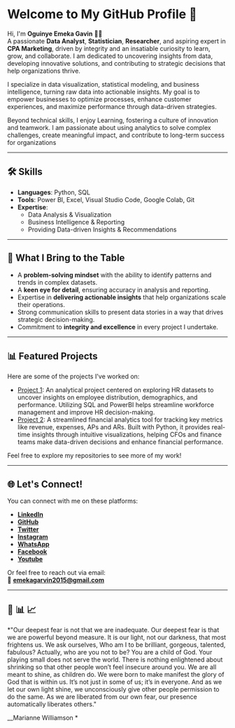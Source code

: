# Welcome to My GitHub Profile 👋  

Hi, I'm **Oguinye Emeka Gavin** 👨‍💻  
A passionate **Data Analyst**, **Statistician**, **Researcher**, and aspiring expert in **CPA Marketing**, driven by integrity and an insatiable curiosity to learn, grow, and collaborate. I am dedicated to uncovering insights from data, developing innovative solutions, and contributing to strategic decisions that help organizations thrive.

I specialize in data visualization, statistical modeling, and business intelligence, turning raw data into actionable insights. My goal is to empower businesses to optimize processes, enhance customer experiences, and maximize performance through data-driven strategies.

Beyond technical skills, I enjoy Learning, fostering a culture of innovation and teamwork. I am passionate about using analytics to solve complex challenges, create meaningful impact, and contribute to long-term success for organizations

---

## 🛠 Skills  
- **Languages**: Python, SQL  
- **Tools**: Power BI, Excel, Visual Studio Code, Google Colab, Git  
- **Expertise**:  
  - Data Analysis & Visualization  
  - Business Intelligence & Reporting  
  - Providing Data-driven Insights & Recommendations  

---

## 🌟 What I Bring to the Table  
- A **problem-solving mindset** with the ability to identify patterns and trends in complex datasets.  
- A **keen eye for detail**, ensuring accuracy in analysis and reporting.  
- Expertise in **delivering actionable insights** that help organizations scale their operations.  
- Strong communication skills to present data stories in a way that drives strategic decision-making.  
- Commitment to **integrity and excellence** in every project I undertake.  

---

## 📊 Featured Projects  
Here are some of the projects I've worked on:  

- [Project 1](https://github.com/Gavin9560/HR-Data-Project): An analytical project centered on exploring HR datasets to uncover insights on employee distribution, demographics, and performance. Utilizing SQL and PowerBI helps streamline workforce management and improve HR decision-making.  
- [Project 2](https://github.com/Gavin9560/CFO-Dashboard-Project): A streamlined financial analytics tool for tracking key metrics like revenue, expenses, APs and ARs. Built with Python, it provides real-time insights through intuitive visualizations, helping CFOs and finance teams make data-driven decisions and enhance financial performance.  

Feel free to explore my repositories to see more of my work!  

---

## 🌐 Let's Connect!  
You can connect with me on these platforms:  

- **[LinkedIn](https://www.linkedin.com/in/oguinye-emeka-gavin-a63366241/)**  
- **[GitHub](https://github.com/Gavin9560)**  
- **[Twitter](https://x.com/Gavin_Emeka)**  
- **[Instagram](https://www.instagram.com/gavinemeka/)**
- **[WhatsApp](https://wa.link/vg5xfj)**
- **[Facebook](https://web.facebook.com/profile.php?id=100004545616800)**
- **[Youtube](https://www.youtube.com/channel/UCqmZTmmX1nrW_5-Ili-df3Q)**      

Or feel free to reach out via email:  
📧 **[emekagarvin2015@gmail.com](mailto:emekagarvin2015@gmail.com)**  

---

## 🚀  📊   📈 
*"Our deepest fear is not that we are inadequate. Our deepest fear is that we are powerful beyond measure. It is our light, not our darkness, that most frightens us. We ask ourselves, Who am I to be brilliant, gorgeous, talented, fabulous? Actually, who are you not to be? You are a child of God. Your playing small does not serve the world. There is nothing enlightened about shrinking so that other people won’t feel insecure around you. We are all meant to shine, as children do. We were born to make manifest the glory of God that is within us. It’s not just in some of us; it’s in everyone. And as we let our own light shine, we unconsciously give other people permission to do the same. As we are liberated from our own fear, our presence automatically liberates others."

__Marianne Williamson * 
